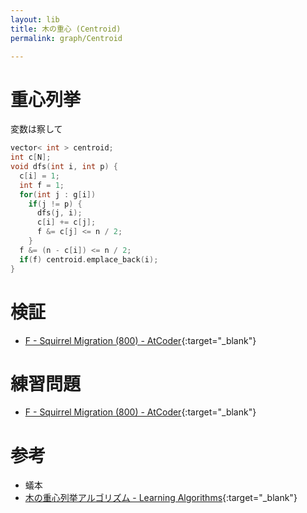 ```yaml
---
layout: lib
title: 木の重心 (Centroid)
permalink: graph/Centroid

---
```



# 重心列挙

変数は察して


```cpp
vector< int > centroid;
int c[N];
void dfs(int i, int p) {
  c[i] = 1;
  int f = 1;
  for(int j : g[i])
    if(j != p) {
      dfs(j, i);
      c[i] += c[j];
      f &= c[j] <= n / 2;
    }
  f &= (n - c[i]) <= n / 2;
  if(f) centroid.emplace_back(i);
}
```


# 検証

* [F - Squirrel Migration (800) - AtCoder](https://beta.atcoder.jp/contests/arc087/submissions/2634201){:target="_blank"}<!--_-->

# 練習問題

* [F - Squirrel Migration (800) - AtCoder](https://beta.atcoder.jp/contests/arc087/tasks/arc087_d){:target="_blank"}<!--_-->

# 参考

* 蟻本
* [木の重心列挙アルゴリズム - Learning Algorithms](http://www.learning-algorithms.com/entry/2018/01/03/215559){:target="_blank"}<!--_-->

